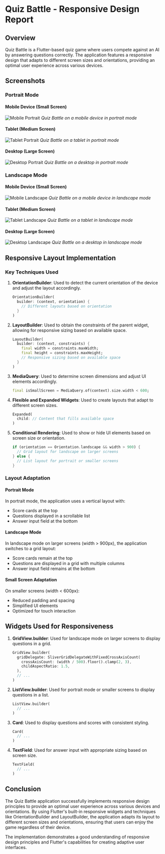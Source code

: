 # Quiz Battle - Responsive Design Report

## Overview

Quiz Battle is a Flutter-based quiz game where users compete against an AI by answering questions correctly. The application features a responsive design that adapts to different screen sizes and orientations, providing an optimal user experience across various devices.

## Screenshots

### Portrait Mode

#### Mobile Device (Small Screen)
![Mobile Portrait](screenshots/mobile_portrait.png)
*Quiz Battle on a mobile device in portrait mode*

#### Tablet (Medium Screen)
![Tablet Portrait](screenshots/tablet_portrait.png)
*Quiz Battle on a tablet in portrait mode*

#### Desktop (Large Screen)
![Desktop Portrait](screenshots/desktop_portrait.png)
*Quiz Battle on a desktop in portrait mode*

### Landscape Mode

#### Mobile Device (Small Screen)
![Mobile Landscape](screenshots/mobile_landscape.png)
*Quiz Battle on a mobile device in landscape mode*

#### Tablet (Medium Screen)
![Tablet Landscape](screenshots/tablet_landscape.png)
*Quiz Battle on a tablet in landscape mode*

#### Desktop (Large Screen)
![Desktop Landscape](screenshots/desktop_landscape.png)
*Quiz Battle on a desktop in landscape mode*

## Responsive Layout Implementation

### Key Techniques Used

1. **OrientationBuilder**: Used to detect the current orientation of the device and adjust the layout accordingly.
   ```dart
   OrientationBuilder(
     builder: (context, orientation) {
       // Different layouts based on orientation
     }
   )
   ```

2. **LayoutBuilder**: Used to obtain the constraints of the parent widget, allowing for responsive sizing based on available space.
   ```dart
   LayoutBuilder(
     builder: (context, constraints) {
       final width = constraints.maxWidth;
       final height = constraints.maxHeight;
       // Responsive sizing based on available space
     }
   )
   ```

3. **MediaQuery**: Used to determine screen dimensions and adjust UI elements accordingly.
   ```dart
   final isSmallScreen = MediaQuery.of(context).size.width < 600;
   ```

4. **Flexible and Expanded Widgets**: Used to create layouts that adapt to different screen sizes.
   ```dart
   Expanded(
     child: // Content that fills available space
   )
   ```

5. **Conditional Rendering**: Used to show or hide UI elements based on screen size or orientation.
   ```dart
   if (orientation == Orientation.landscape && width > 900) {
     // Grid layout for landscape on larger screens
   } else {
     // List layout for portrait or smaller screens
   }
   ```

### Layout Adaptation

#### Portrait Mode
In portrait mode, the application uses a vertical layout with:
- Score cards at the top
- Questions displayed in a scrollable list
- Answer input field at the bottom

#### Landscape Mode
In landscape mode on larger screens (width > 900px), the application switches to a grid layout:
- Score cards remain at the top
- Questions are displayed in a grid with multiple columns
- Answer input field remains at the bottom

#### Small Screen Adaptation
On smaller screens (width < 600px):
- Reduced padding and spacing
- Simplified UI elements
- Optimized for touch interaction

## Widgets Used for Responsiveness

1. **GridView.builder**: Used for landscape mode on larger screens to display questions in a grid.
   ```dart
   GridView.builder(
     gridDelegate: SliverGridDelegateWithFixedCrossAxisCount(
       crossAxisCount: (width / 500).floor().clamp(2, 3),
       childAspectRatio: 1.5,
     ),
     // ...
   )
   ```

2. **ListView.builder**: Used for portrait mode or smaller screens to display questions in a list.
   ```dart
   ListView.builder(
     // ...
   )
   ```

3. **Card**: Used to display questions and scores with consistent styling.
   ```dart
   Card(
     // ...
   )
   ```

4. **TextField**: Used for answer input with appropriate sizing based on screen size.
   ```dart
   TextField(
     // ...
   )
   ```

## Conclusion

The Quiz Battle application successfully implements responsive design principles to provide an optimal user experience across various devices and orientations. By using Flutter's built-in responsive widgets and techniques like OrientationBuilder and LayoutBuilder, the application adapts its layout to different screen sizes and orientations, ensuring that users can enjoy the game regardless of their device.

The implementation demonstrates a good understanding of responsive design principles and Flutter's capabilities for creating adaptive user interfaces. 